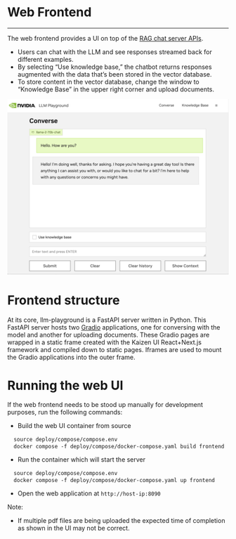 # Web Frontend
------------
The web frontend provides a UI on top of the [RAG chat server APIs](./chat_server.md).
- Users can chat with the LLM and see responses streamed back for different examples.
- By selecting “Use knowledge base,” the chatbot returns responses augmented with the data that’s been stored in the vector database.
- To store content in the vector database, change the window to “Knowledge Base” in the upper right corner and upload documents.

![Diagram](./images/image4.jpg)

# Frontend structure

At its core, llm-playground is a FastAPI server written in Python. This FastAPI server hosts two [Gradio](https://www.gradio.app/) applications, one for conversing with the model and another for uploading documents. These Gradio pages are wrapped in a static frame created with the Kaizen UI React+Next.js framework and compiled down to static pages. Iframes are used to mount the Gradio applications into the outer frame.

# Running the web UI
If the web frontend needs to be stood up manually for development purposes, run the following commands:

- Build the web UI container from source
```
  source deploy/compose/compose.env
  docker compose -f deploy/compose/docker-compose.yaml build frontend
```
- Run the container which will start the server
```
  source deploy/compose/compose.env
  docker compose -f deploy/compose/docker-compose.yaml up frontend
```

- Open the web application at ``http://host-ip:8090``

Note:
- If multiple pdf files are being uploaded the expected time of completion as shown in the UI may not be correct.


